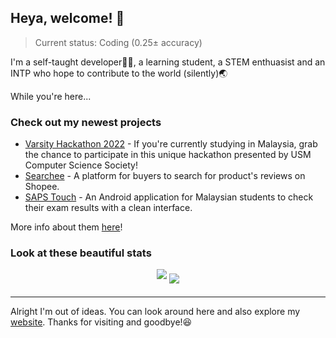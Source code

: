 ## Heya, welcome! 👋

> Current status: Coding (0.25± accuracy)

I'm a self-taught developer👨‍💻, a learning student, a STEM enthuasist and an INTP who hope to contribute to the world (silently)🌏

While you're here...

### Check out my newest projects

* [Varsity Hackathon 2022](http://vhackusm.com/) - If you're currently studying in Malaysia, grab the chance to participate in this unique hackathon presented by USM Computer Science Society!
* [Searchee](https://searchee.ynshung.com/) - A platform for buyers to search for product's reviews on Shopee.
* [SAPS Touch](https://play.google.com/store/apps/details?id=com.ynshung.sapstouch) - An Android application for Malaysian students to check their exam results with a clean interface.

More info about them [here](https://ynshung.com/projects)!

### Look at these beautiful stats

<div align="center">
<img align="center" style="margin-bottom: 1em" src="https://github-readme-stats.vercel.app/api?username=ynshung&theme=slateorange&count_private=true&show_icons=true&include_all_commits=true" />
<img align="center" src="https://github-readme-stats.vercel.app/api/top-langs/?username=ynshung&theme=slateorange&layout=compact&langs_count=6" />
</div>

---

Alright I'm out of ideas. You can look around here and also explore my [website](https://ynshung.com). Thanks for visiting and goodbye!😆

